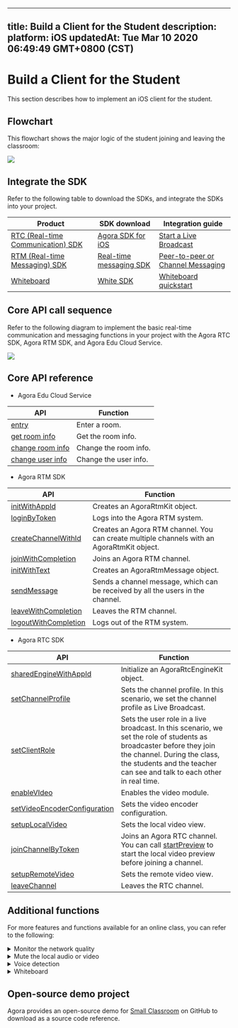 
---
title: Build a Client for the Student
description: 
platform: iOS
updatedAt: Tue Mar 10 2020 06:49:49 GMT+0800 (CST)
---
# Build a Client for the Student
This section describes how to implement an iOS client for the student.

## Flowchart

This flowchart shows the major logic of the student joining and leaving the classroom:

![](https://web-cdn.agora.io/docs-files/1582873440949)

## Integrate the SDK

Refer to the following table to download the SDKs, and integrate the SDKs into your project.


| Product | SDK download | Integration guide |
| ---------------- | ---------------- | ---------------- |
| [RTC (Real-time Communication) SDK](https://docs.agora.io/en/Interactive%20Broadcast/product_live?platform=All%20Platforms)      | [Agora SDK for iOS](https://download.agora.io/sdk/release/Agora_Native_SDK_for_iOS_v2_9_0_102_FULL_20200216_2115.zip)     | [Start a Live Broadcast](https://docs.agora.io/en/Interactive%20Broadcast/start_live_ios?platform=iOS) |
| [RTM (Real-time Messaging) SDK](https://docs.agora.io/en/Real-time-Messaging/product_rtm?platform=All%20Platforms) | [Real-time messaging SDK](https://docs.agora.io/en/Real-time-Messaging/downloads) | [Peer-to-peer or Channel Messaging](https://docs.agora.io/en/Real-time-Messaging/messaging_ios?platform=iOS) |
| [Whiteboard](https://developer-en.netless.link/docs/ios/overview/ios-introduction/) | [White SDK](https://developer-en.netless.link/docs/ios/quick-start/ios-prepare/) | [Whiteboard quickstart](https://developer-en.netless.link/docs/ios/quick-start/ios-init-sdk/) | 


## Core API call sequence

Refer to the following diagram to implement the basic real-time communication and messaging functions in your project with the Agora RTC SDK, Agora RTM SDK, and Agora Edu Cloud Service.

![](https://web-cdn.agora.io/docs-files/1589352187525)

## Core API reference

- Agora Edu Cloud Service

| API | Function |
| ---------------- | ---------------- |
| [entry](https://github.com/AgoraIO-Usecase/eEducation/wiki/Agora-Edu-Cloud-Service#enter-a-classroom) | Enter a room. |
| [get room info](https://github.com/AgoraIO-Usecase/eEducation/wiki/Agora-Edu-Cloud-Service#initialize-a-classroom) | Get the room info. |
| [change room info](https://github.com/AgoraIO-Usecase/eEducation/wiki/Agora-Edu-Cloud-Service#change-room-info) | Change the room info. |
| [change user info](https://github.com/AgoraIO-Usecase/eEducation/wiki/Agora-Edu-Cloud-Service#change-user-info) | Change the user info. |
 
- Agora RTM SDK

| API | Function |
| ---------------- | ---------------- |
| [initWithAppId](https://docs.agora.io/en/Real-time-Messaging/API%20Reference/RTM_oc/Classes/AgoraRtmKit.html#//api/name/initWithAppId:delegate:)      | Creates an AgoraRtmKit object.   |
| [loginByToken](https://docs.agora.io/en/Real-time-Messaging/API%20Reference/RTM_oc/Classes/AgoraRtmKit.html#//api/name/loginByToken:user:completion:) | Logs into the Agora RTM system. |
| [createChannelWithId](https://docs.agora.io/en/Real-time-Messaging/API%20Reference/RTM_oc/Classes/AgoraRtmKit.html#//api/name/createChannelWithId:delegate:) | Creates an Agora RTM channel. You can create multiple channels with an AgoraRtmKit object. |
| [joinWithCompletion](https://docs.agora.io/en/Real-time-Messaging/API%20Reference/RTM_oc/Classes/AgoraRtmChannel.html#//api/name/joinWithCompletion:) | Joins an Agora RTM channel. |
| [initWithText](https://docs.agora.io/en/Real-time-Messaging/API%20Reference/RTM_oc/Classes/AgoraRtmMessage.html#//api/name/initWithText:) | Creates an AgoraRtmMessage object. |
| [sendMessage](https://docs.agora.io/en/Real-time-Messaging/API%20Reference/RTM_oc/Classes/AgoraRtmChannel.html#//api/name/sendMessage:completion:) | Sends a channel message, which can be received by all the users in the channel. |
| [leaveWithCompletion](https://docs.agora.io/en/Real-time-Messaging/API%20Reference/RTM_oc/Classes/AgoraRtmChannel.html#//api/name/leaveWithCompletion:) | Leaves the RTM channel. |
| [logoutWithCompletion](https://docs.agora.io/en/Real-time-Messaging/API%20Reference/RTM_oc/Classes/AgoraRtmKit.html#//api/name/logoutWithCompletion:) | Logs out of the RTM system. |

- Agora RTC SDK


| API | Function |
| ---------------- | ---------------- |
| [sharedEngineWithAppId](https://docs.agora.io/en/Interactive%20Broadcast/API%20Reference/oc/Classes/AgoraRtcEngineKit.html#//api/name/sharedEngineWithAppId:delegate:)      | Initialize an AgoraRtcEngineKit object.      |
| [setChannelProfile](https://docs.agora.io/en/Interactive%20Broadcast/API%20Reference/oc/Classes/AgoraRtcEngineKit.html#//api/name/setChannelProfile:) | Sets the channel profile. In this scenario, we set the channel profile as Live Broadcast.|
| [setClientRole](https://docs.agora.io/en/Interactive%20Broadcast/API%20Reference/oc/Classes/AgoraRtcEngineKit.html#//api/name/setClientRole:) | Sets the user role in a live broadcast. In this scenario, we set the role of students as broadcaster before they join the channel. During the class, the students and the teacher can see and talk to each other in real time. |
| [enableVIdeo](https://docs.agora.io/en/Interactive%20Broadcast/API%20Reference/oc/Classes/AgoraRtcEngineKit.html#//api/name/enableVideo:) | Enables the video module. |
| [setVideoEncoderConfiguration](https://docs.agora.io/en/Interactive%20Broadcast/API%20Reference/oc/Classes/AgoraRtcEngineKit.html#//api/name/setVideoEncoderConfiguration:) | Sets the video encoder configuration. |
| [setupLocalVideo](https://docs.agora.io/en/Interactive%20Broadcast/API%20Reference/oc/Classes/AgoraRtcEngineKit.html#//api/name/setupLocalVideo:) | Sets the local video view. |
| [joinChannelByToken](https://docs.agora.io/en/Interactive%20Broadcast/API%20Reference/oc/Classes/AgoraRtcEngineKit.html#//api/name/joinChannelByToken:channelId:info:uid:joinSuccess:) | Joins an Agora RTC channel. You can call [startPreview](https://docs.agora.io/en/Interactive%20Broadcast/API%20Reference/java/classio_1_1agora_1_1rtc_1_1_rtc_engine.html#a9143c9bb03165fe8b07c0c1e5a455ffb) to start the local video preview before joining a channel. |
| [setupRemoteVideo](https://docs.agora.io/en/Interactive%20Broadcast/API%20Reference/oc/Classes/AgoraRtcEngineKit.html#//api/name/setupRemoteVideo:) | Sets the remote video view. |
| [leaveChannel](https://docs.agora.io/en/Interactive%20Broadcast/API%20Reference/oc/Classes/AgoraRtcEngineKit.html#//api/name/leaveChannel:) | Leaves the RTC channel.  |


## Additional functions

For more features and functions available for an  online class, you can refer to the following:


<details>
<summary>Monitor the network quality</summary>
Use the <code>networkQuality</code> callback of the Agora RTC SDK  to monitor the last-mile uplink and downlink network quality of every user in the channel. 
For more methods for reporting the real-time network quality, see the following guides:
<li><a href="https://docs.agora.io/en/Interactive%20Broadcast/lastmile_quality_apple?platform=iOS">Lastmile tests</a></li>
<li><a href="https://docs.agora.io/en/Interactive%20Broadcast/in-call_quality_apple?platform=iOS">In-call Stats</a></li>
</details>
<details>
<summary>Mute the local audio or video</summary>
Call the following methods provided by the Agora RTC SDK:
<li><code>muteLocalAudioStream</code>, to stop or resume sending the local audio stream.</li>
<li><code>muteLocalVideoStream</code>, to stop or resume sending the local video stream.</li>
</details>
<details>
<summary>Voice detection</summary>
For RTC SDKs later than v2.9.2, you can enable voice detection by calling <code>enableAudioVolumeInfication</code>, and setting the <code>report_vad</code> parameter as <code>true</code>.
Once enabled, the <code>reportAudioVolumeIndicationOfSpeakers</code> callback reports whether the local user is speaking in the <code>AgoraRtcAudioVolumeInfo</code> struct.
</details>
<details>
<summary>Whiteboard</summary>
Implement the following whiteboard functions in your project:
	<li><a href="https://developer-en.netless.link/docs/ios/guides/ios-document/">Document Conversion</a></li>
		<li><a href="https://developer-en.netless.link/docs/ios/guides/ios-state/">State Management</a></li>
	<li><a href="https://developer-en.netless.link/docs/ios/guides/ios-tools/">Tools</a></li>
	<li><a href="https://developer-en.netless.link/docs/ios/guides/ios-view/">Perspective operation</a></li>
	<li><a href="https://developer-en.netless.link/docs/ios/guides/ios-operation/">Whiteboard Operation</a></li>
	<li><a href="https://developer-en.netless.link/docs/ios/guides/ios-scenes/">Page (Scene) Management</a></li>
</details>


## Open-source demo project

Agora provides an open-source demo for [Small Classroom](https://github.com/AgoraIO-Usecase/eEducation) on GitHub to download as a source code reference.

